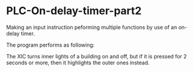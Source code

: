 # PLC-On-delay-timer-part2
Making an input instruction peforming multiple functions by use of an on-delay timer.

The program performs as following:

The XIC turns inner lights of a building on and off, but if it is pressed for 2 seconds or more, then it highlights the outer ones instead.

